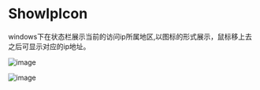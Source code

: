 # ShowIpIcon
windows下在状态栏展示当前的访问ip所属地区,以图标的形式展示，鼠标移上去之后可显示对应的ip地址。

![image](https://github.com/user-attachments/assets/a4b95532-94ae-47a3-903f-77ff19043f6e)

![image](https://github.com/user-attachments/assets/406e7d6d-dbd9-47ea-8fe2-e68dca668116)

